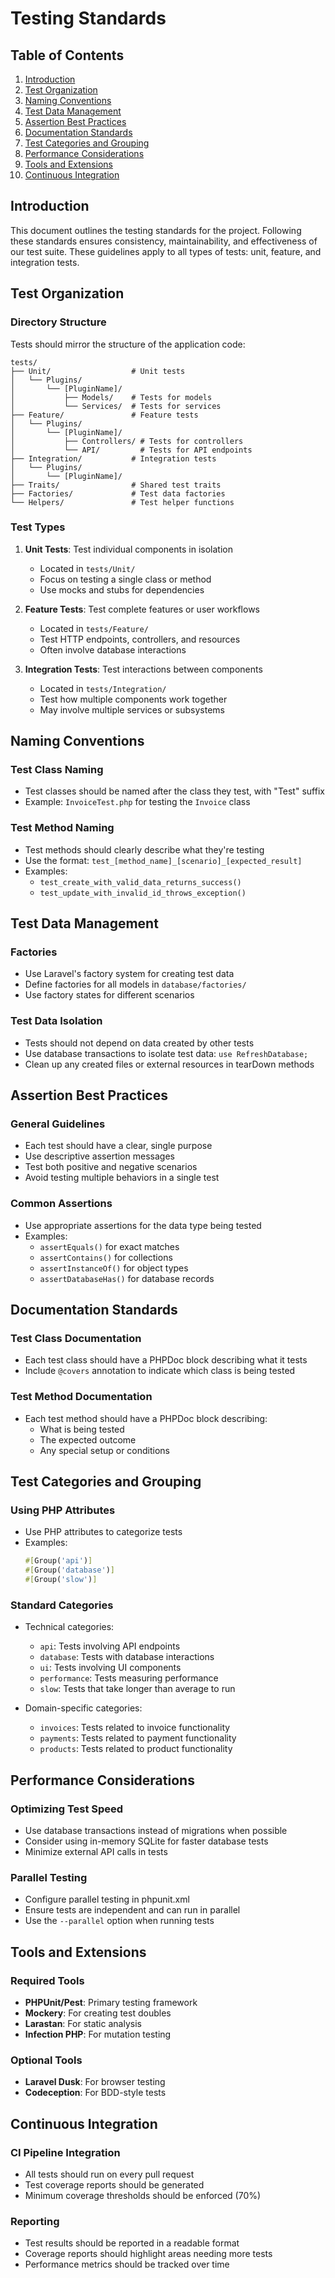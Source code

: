 # Testing Standards

## Table of Contents

1. [Introduction](#introduction)
2. [Test Organization](#test-organization)
3. [Naming Conventions](#naming-conventions)
4. [Test Data Management](#test-data-management)
5. [Assertion Best Practices](#assertion-best-practices)
6. [Documentation Standards](#documentation-standards)
7. [Test Categories and Grouping](#test-categories-and-grouping)
8. [Performance Considerations](#performance-considerations)
9. [Tools and Extensions](#tools-and-extensions)
10. [Continuous Integration](#continuous-integration)

## Introduction

This document outlines the testing standards for the project. Following these standards ensures consistency, maintainability, and effectiveness of our test suite. These guidelines apply to all types of tests: unit, feature, and integration tests.

## Test Organization

### Directory Structure

Tests should mirror the structure of the application code:

```
tests/
├── Unit/                  # Unit tests
│   └── Plugins/
│       └── [PluginName]/
│           ├── Models/    # Tests for models
│           └── Services/  # Tests for services
├── Feature/               # Feature tests
│   └── Plugins/
│       └── [PluginName]/
│           ├── Controllers/ # Tests for controllers
│           └── API/         # Tests for API endpoints
├── Integration/           # Integration tests
│   └── Plugins/
│       └── [PluginName]/
├── Traits/                # Shared test traits
├── Factories/             # Test data factories
└── Helpers/               # Test helper functions
```

### Test Types

1. **Unit Tests**: Test individual components in isolation
   - Located in `tests/Unit/`
   - Focus on testing a single class or method
   - Use mocks and stubs for dependencies

2. **Feature Tests**: Test complete features or user workflows
   - Located in `tests/Feature/`
   - Test HTTP endpoints, controllers, and resources
   - Often involve database interactions

3. **Integration Tests**: Test interactions between components
   - Located in `tests/Integration/`
   - Test how multiple components work together
   - May involve multiple services or subsystems

## Naming Conventions

### Test Class Naming

- Test classes should be named after the class they test, with "Test" suffix
- Example: `InvoiceTest.php` for testing the `Invoice` class

### Test Method Naming

- Test methods should clearly describe what they're testing
- Use the format: `test_[method_name]_[scenario]_[expected_result]`
- Examples:
  - `test_create_with_valid_data_returns_success()`
  - `test_update_with_invalid_id_throws_exception()`

## Test Data Management

### Factories

- Use Laravel's factory system for creating test data
- Define factories for all models in `database/factories/`
- Use factory states for different scenarios

### Test Data Isolation

- Tests should not depend on data created by other tests
- Use database transactions to isolate test data: `use RefreshDatabase;`
- Clean up any created files or external resources in tearDown methods

## Assertion Best Practices

### General Guidelines

- Each test should have a clear, single purpose
- Use descriptive assertion messages
- Test both positive and negative scenarios
- Avoid testing multiple behaviors in a single test

### Common Assertions

- Use appropriate assertions for the data type being tested
- Examples:
  - `assertEquals()` for exact matches
  - `assertContains()` for collections
  - `assertInstanceOf()` for object types
  - `assertDatabaseHas()` for database records

## Documentation Standards

### Test Class Documentation

- Each test class should have a PHPDoc block describing what it tests
- Include `@covers` annotation to indicate which class is being tested

### Test Method Documentation

- Each test method should have a PHPDoc block describing:
  - What is being tested
  - The expected outcome
  - Any special setup or conditions

## Test Categories and Grouping

### Using PHP Attributes

- Use PHP attributes to categorize tests
- Examples:
  ```php
  #[Group('api')]
  #[Group('database')]
  #[Group('slow')]
  ```

### Standard Categories

- Technical categories:
  - `api`: Tests involving API endpoints
  - `database`: Tests with database interactions
  - `ui`: Tests involving UI components
  - `performance`: Tests measuring performance
  - `slow`: Tests that take longer than average to run

- Domain-specific categories:
  - `invoices`: Tests related to invoice functionality
  - `payments`: Tests related to payment functionality
  - `products`: Tests related to product functionality

## Performance Considerations

### Optimizing Test Speed

- Use database transactions instead of migrations when possible
- Consider using in-memory SQLite for faster database tests
- Minimize external API calls in tests

### Parallel Testing

- Configure parallel testing in phpunit.xml
- Ensure tests are independent and can run in parallel
- Use the `--parallel` option when running tests

## Tools and Extensions

### Required Tools

- **PHPUnit/Pest**: Primary testing framework
- **Mockery**: For creating test doubles
- **Larastan**: For static analysis
- **Infection PHP**: For mutation testing

### Optional Tools

- **Laravel Dusk**: For browser testing
- **Codeception**: For BDD-style tests

## Continuous Integration

### CI Pipeline Integration

- All tests should run on every pull request
- Test coverage reports should be generated
- Minimum coverage thresholds should be enforced (70%)

### Reporting

- Test results should be reported in a readable format
- Coverage reports should highlight areas needing more tests
- Performance metrics should be tracked over time
